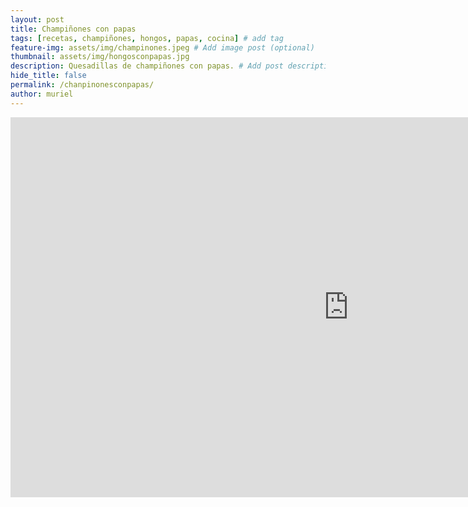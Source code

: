 ```yaml
---
layout: post
title: Champiñones con papas
tags: [recetas, champiñones, hongos, papas, cocina] # add tag
feature-img: assets/img/champinones.jpeg # Add image post (optional)
thumbnail: assets/img/hongosconpapas.jpg
description: Quesadillas de champiñones con papas. # Add post description (optional)
hide_title: false
permalink: /chanpinonesconpapas/
author: muriel
---
```


<iframe width="1082" height="608" src="https://www.youtube.com/embed/5JbnxtnZE0M" frameborder="0" allow="accelerometer; autoplay; clipboard-write; encrypted-media; gyroscope; picture-in-picture" allowfullscreen></iframe>